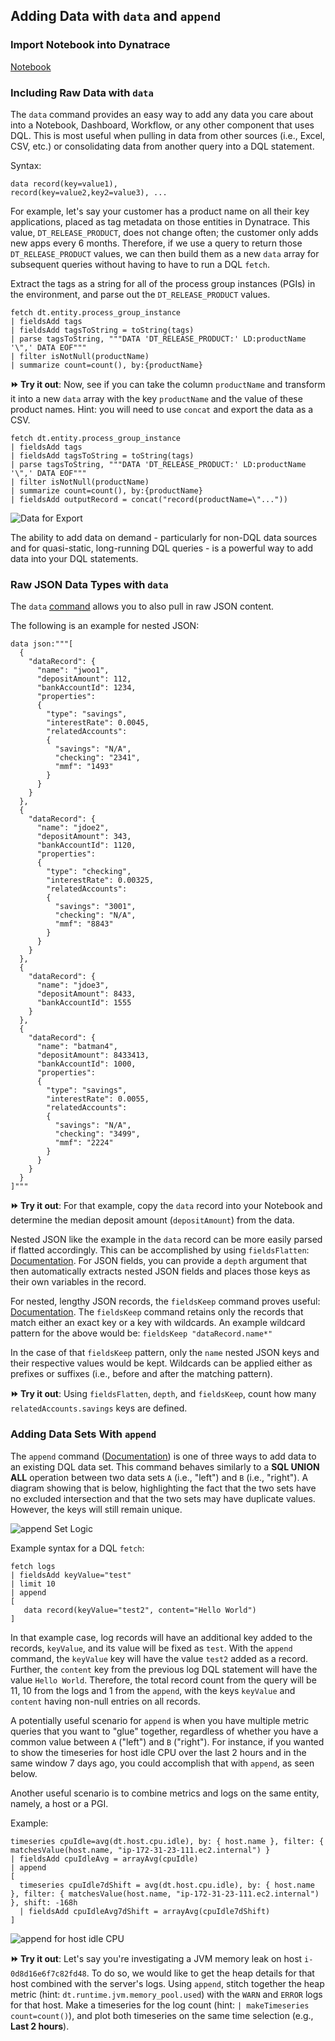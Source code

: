 ## Adding Data with `data` and `append` 

### Import Notebook into Dynatrace

[Notebook](https://github.com/popecruzdt/dt-k8s-otel-o11y-logs/blob/code-spaces/dt-k8s-otel-o11y-logs_dt_notebook.json)

### Including Raw Data with `data`
The `data` command provides an easy way to add any data you care about into a Notebook, Dashboard, Workflow, or any other component that uses DQL. This is most useful when pulling in data from other sources (i.e., Excel, CSV, etc.) or consolidating data from another query into a DQL statement. 

Syntax:
```
data record(key=value1),
record(key=value2,key2=value3), ...
```

For example, let's say your customer has a product name on all their key applications, placed as tag metadata on those entities in Dynatrace. This value, `DT_RELEASE_PRODUCT`, does not change often; the customer only adds new apps every 6 months. Therefore, if we use a query to return those `DT_RELEASE_PRODUCT` values, we can then build them as a new `data` array for subsequent queries without having to have to run a DQL `fetch`.

Extract the tags as a string for all of the process group instances (PGIs) in the environment, and parse out the `DT_RELEASE_PRODUCT` values.
```
fetch dt.entity.process_group_instance
| fieldsAdd tags
| fieldsAdd tagsToString = toString(tags)
| parse tagsToString, """DATA 'DT_RELEASE_PRODUCT:' LD:productName '\",' DATA EOF"""
| filter isNotNull(productName)
| summarize count=count(), by:{productName}
```

**⏩ Try it out**: Now, see if you can take the column `productName` and transform it into a new `data` array with the key `productName` and the value of these product names. Hint: you will need to use `concat` and export the data as a CSV. 

```
fetch dt.entity.process_group_instance
| fieldsAdd tags
| fieldsAdd tagsToString = toString(tags)
| parse tagsToString, """DATA 'DT_RELEASE_PRODUCT:' LD:productName '\",' DATA EOF"""
| filter isNotNull(productName)
| summarize count=count(), by:{productName}
| fieldsAdd outputRecord = concat("record(productName=\"..."))
```
![Data for Export](../../../assets/images/data_for_export.png)

The ability to add data on demand - particularly for non-DQL data sources and for quasi-static, long-running DQL queries - is a powerful way to add data into your DQL statements.

### Raw JSON Data Types with `data`
The `data` [command](https://docs.dynatrace.com/docs/discover-dynatrace/references/dynatrace-query-language/commands/data-source-commands#data) allows you to also pull in raw JSON content. 

The following is an example for nested JSON:
```
data json:"""[
  {
    "dataRecord": {
      "name": "jwoo1",
      "depositAmount": 112,
      "bankAccountId": 1234,
      "properties":
      {
        "type": "savings",
        "interestRate": 0.0045,
        "relatedAccounts":
        {
          "savings": "N/A",
          "checking": "2341",
          "mmf": "1493"
        }
      }
    }
  },
  {
    "dataRecord": {
      "name": "jdoe2",
      "depositAmount": 343,
      "bankAccountId": 1120,
      "properties":
      {
        "type": "checking",
        "interestRate": 0.00325,
        "relatedAccounts":
        {
          "savings": "3001",
          "checking": "N/A",
          "mmf": "8843"
        }
      }
    }
  },
  {
    "dataRecord": {
      "name": "jdoe3",
      "depositAmount": 8433,
      "bankAccountId": 1555
    }
  },
  {
    "dataRecord": {
      "name": "batman4",
      "depositAmount": 8433413,
      "bankAccountId": 1000,
      "properties":
      {
        "type": "savings",
        "interestRate": 0.0055,
        "relatedAccounts":
        {
          "savings": "N/A",
          "checking": "3499",
          "mmf": "2224"
        }
      }
    }
  }
]"""
```

**⏩ Try it out**: For that example, copy the `data` record into your Notebook and determine the median deposit amount (`depositAmount`) from the data. 

Nested JSON like the example in the `data` record can be more easily parsed if flatted accordingly. This can be accomplished by using `fieldsFlatten`: [Documentation](https://docs.dynatrace.com/docs/discover-dynatrace/references/dynatrace-query-language/commands/structuring-commands#fieldsFlatten). For JSON fields, you can provide a `depth` argument that then automatically extracts nested JSON fields and places those keys as their own variables in the record.

For nested, lengthy JSON records, the `fieldsKeep` command proves useful: [Documentation](https://docs.dynatrace.com/docs/discover-dynatrace/references/dynatrace-query-language/commands/selection-and-modification-commands#fieldsKeep). The `fieldsKeep` command retains only the records that match either an exact key or a key with wildcards. An example wildcard pattern for the above would be: `fieldsKeep "dataRecord.name*"`

In the case of that `fieldsKeep` pattern, only the `name` nested JSON keys and their respective values would be kept. Wildcards can be applied either as prefixes or suffixes (i.e., before and after the matching pattern).

**⏩ Try it out**: Using `fieldsFlatten`, `depth`, and `fieldsKeep`, count how many `relatedAccounts.savings` keys are defined.

### Adding Data Sets With `append`
The `append` command ([Documentation]()) is one of three ways to add data to an existing DQL data set. This command behaves similarly to a **SQL UNION ALL** operation between two data sets `A` (i.e., "left") and `B` (i.e., "right"). A diagram showing that is below, highlighting the fact that the two sets have no excluded intersection and that the two sets may have duplicate values. However, the keys will still remain unique.

![append Set Logic](../../../assets/images/append_set_diagram.png)

Example syntax for a DQL `fetch`:
```
fetch logs
| fieldsAdd keyValue="test"
| limit 10
| append
[
   data record(keyValue="test2", content="Hello World")
]
```
In that example case, log records will have an additional key added to the records, `keyValue`, and its value will be fixed as `test`. With the `append` command, the `keyValue` key will have the value `test2` added as a record. Further, the `content` key from the previous log DQL statement will have the value `Hello World`. Therefore, the total record count from the query will be 11, 10 from the logs and 1 from the `append`, with the keys `keyValue` and `content` having non-null entries on all records. 

A potentially useful scenario for `append` is when you have multiple metric queries that you want to "glue" together, regardless of whether you have a common value between `A` ("left") and `B` ("right"). For instance, if you wanted to show the timeseries for host idle CPU over the last 2 hours and in the same window 7 days ago, you could accomplish that with `append`, as seen below. 

Another useful scenario is to combine metrics and logs on the same entity, namely, a host or a PGI.

Example:
```
timeseries cpuIdle=avg(dt.host.cpu.idle), by: { host.name }, filter: { matchesValue(host.name, "ip-172-31-23-111.ec2.internal") }
| fieldsAdd cpuIdleAvg = arrayAvg(cpuIdle)
| append
[
  timeseries cpuIdle7dShift = avg(dt.host.cpu.idle), by: { host.name }, filter: { matchesValue(host.name, "ip-172-31-23-111.ec2.internal") }, shift: -168h
  | fieldsAdd cpuIdleAvg7dShift = arrayAvg(cpuIdle7dShift)
]
```
![append for host idle CPU](../../../assets/images/host_idle_cpu_append.png)

**⏩ Try it out**: Let's say you're investigating a JVM memory leak on host `i-0d8d16e6f7c82fd48`. To do so, we would like to get the heap details for that host combined with the server's logs. Using `append`, stitch together the heap metric (hint: `dt.runtime.jvm.memory_pool.used`) with the `WARN` and `ERROR` logs for that host. Make a timeseries for the log count (hint: `| makeTimeseries count=count()`), and plot both timeseries on the same time selection (e.g., **Last 2 hours**).  
